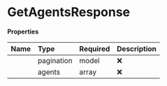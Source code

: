 # GetAgentsResponse



**Properties**

| Name | Type | Required | Description |
| :-------- | :----------| :----------| :----------|
    | pagination | model | ❌ |  |
    | agents | array | ❌ |  |




<!-- This file was generated by liblab | https://liblab.com/ -->